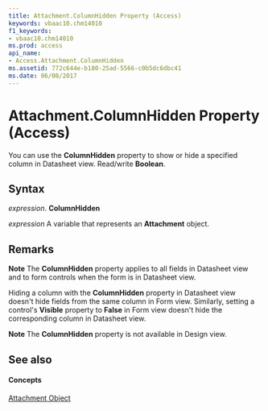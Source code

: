 ```yaml
---
title: Attachment.ColumnHidden Property (Access)
keywords: vbaac10.chm14010
f1_keywords:
- vbaac10.chm14010
ms.prod: access
api_name:
- Access.Attachment.ColumnHidden
ms.assetid: 772c644e-b180-25ad-5566-c0b5dc6dbc41
ms.date: 06/08/2017
---
```



# Attachment.ColumnHidden Property (Access)

You can use the **ColumnHidden** property to show or hide a specified column in Datasheet view. Read/write **Boolean**.


## Syntax

 _expression_. **ColumnHidden**

 _expression_ A variable that represents an **Attachment** object.


## Remarks


 **Note**  The **ColumnHidden** property applies to all fields in Datasheet view and to form controls when the form is in Datasheet view.

Hiding a column with the **ColumnHidden** property in Datasheet view doesn't hide fields from the same column in Form view. Similarly, setting a control's **Visible** property to **False** in Form view doesn't hide the corresponding column in Datasheet view.


 **Note**  The **ColumnHidden** property is not available in Design view.


## See also


#### Concepts


[Attachment Object](attachment-object-access.md)


